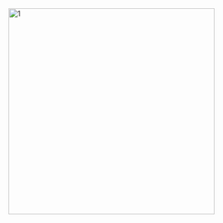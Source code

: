 <img width="408" alt="1" src="https://user-images.githubusercontent.com/49062903/127784509-faf8d315-126a-48b7-a7f7-e6615c3b778c.png">

